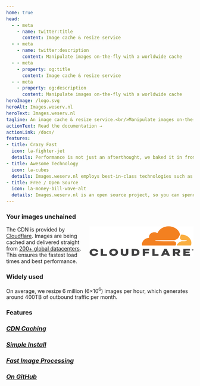 ```yaml
---
home: true
head:
  - - meta
    - name: twitter:title
      content: Image cache & resize service
  - - meta
    - name: twitter:description
      content: Manipulate images on-the-fly with a worldwide cache
  - - meta
    - property: og:title
      content: Image cache & resize service
  - - meta
    - property: og:description
      content: Manipulate images on-the-fly with a worldwide cache
heroImage: /logo.svg
heroAlt: Images.weserv.nl
heroText: Images.weserv.nl
tagline: An image cache & resize service.<br/>Manipulate images on-the-fly with a worldwide cache.
actionText: Read the documentation →
actionLink: /docs/
features:
- title: Crazy Fast
  icon: la-fighter-jet
  details: Performance is not just an afterthought, we baked it in from the start!
- title: Awesome Technology
  icon: la-cubes
  details: Images.weserv.nl employs best-in-class technologies such as nginx and libvips.
- title: Free / Open Source
  icon: la-money-bill-wave-alt
  details: Images.weserv.nl is an open source project, so you can spend your money on other stuff.
---
```


### Your images unchained
<a href="https://www.cloudflare.com/" title="CDN provided by Cloudflare">
  <img src="/cloudflare-logo-dark.svg" class="cloudflare-logo" width="280" height="80" alt="Cloudflare logo" align="right">
</a>

The CDN is provided by [Cloudflare](https://www.cloudflare.com/). Images are being cached and delivered straight from
[200+ global datacenters](https://www.cloudflare.com/network/). This ensures the fastest load times and best performance.

### Widely used
On average, we resize 6 million (6&times;10<sup>6</sup>) images per hour, which generates around 400TB of outbound traffic per month.

### Features
<div class="features small">
  <section class="feature small">
    <a href="https://www.cloudflare.com/">
      <i class="icon small las la-fw la-rocket"/>
      <h3 class="title small">CDN Caching</h3>
    </a>
  </section>
  <section class="feature small">
    <a href="https://github.com/weserv/images/tree/5.x/docker">
      <i class="icon small lab la-fw la-docker"/>
      <h3 class="title small">Simple Install</h3>
    </a>
  </section>
  <section class="feature small">
    <a href="https://github.com/libvips/libvips">
      <i class="icon small las la-fw la-image"/>
      <h3 class="title small">Fast Image Processing</h3>
    </a>
  </section>
  <section class="feature small">
    <a href="https://github.com/weserv/images">
      <i class="icon small lab la-fw la-github"/>
      <h3 class="title small">On GitHub</h3>
    </a>
  </section>
</div>
